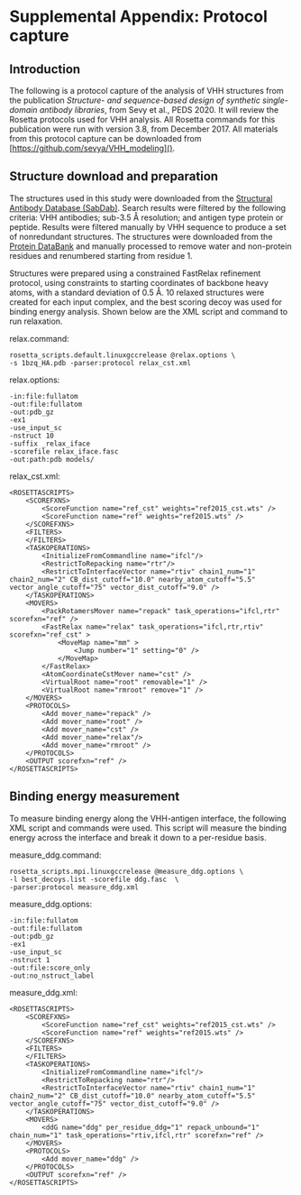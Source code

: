 # Supplemental Appendix: Protocol capture
## Introduction

The following is a protocol capture of the analysis of VHH structures from the publication *Structure- and sequence-based design of synthetic single-domain antibody libraries*, from Sevy et al., PEDS 2020. It will review the Rosetta protocols used for VHH analysis. All Rosetta commands for this publication were run with version 3.8, from December 2017. All materials from this protocol capture can be downloaded from
[https://github.com/sevya/VHH_modeling]().


## Structure download and preparation
The structures used in this study were downloaded from the [Structural Antibody Database (SabDab)](http://opig.stats.ox.ac.uk/webapps/newsabdab/sabdab/). Search results were filtered by the following criteria: VHH antibodies; sub-3.5 Å resolution; and antigen type protein or peptide. Results were filtered manually by VHH sequence to produce a set of nonredundant structures. The structures were downloaded from the [Protein DataBank](http://www.rcsb.org) and manually processed to remove water and non-protein residues and renumbered starting from residue 1.

Structures were prepared using a constrained FastRelax refinement protocol, using constraints to starting coordinates of backbone heavy atoms, with a standard deviation of 0.5 Å. 10 relaxed structures were created for each input complex, and the best scoring decoy was used for binding energy analysis. Shown below are the XML script and command to run relaxation. 

relax.command:

	rosetta_scripts.default.linuxgccrelease @relax.options \ 
	-s 1bzq_HA.pdb -parser:protocol relax_cst.xml

relax.options:

	-in:file:fullatom
	-out:file:fullatom
	-out:pdb_gz
	-ex1
	-use_input_sc
	-nstruct 10
	-suffix _relax_iface
	-scorefile relax_iface.fasc
	-out:path:pdb models/


relax_cst.xml:

	<ROSETTASCRIPTS>
		<SCOREFXNS>
			<ScoreFunction name="ref_cst" weights="ref2015_cst.wts" />
			<ScoreFunction name="ref" weights="ref2015.wts" />
		</SCOREFXNS>
		<FILTERS>
		</FILTERS>
		<TASKOPERATIONS>
			<InitializeFromCommandline name="ifcl"/>
			<RestrictToRepacking name="rtr"/>
			<RestrictToInterfaceVector name="rtiv" chain1_num="1" chain2_num="2" CB_dist_cutoff="10.0" nearby_atom_cutoff="5.5" vector_angle_cutoff="75" vector_dist_cutoff="9.0" />
		</TASKOPERATIONS>
		<MOVERS>
			<PackRotamersMover name="repack" task_operations="ifcl,rtr" scorefxn="ref" />
			<FastRelax name="relax" task_operations="ifcl,rtr,rtiv" scorefxn="ref_cst" >
				<MoveMap name="mm" >
					<Jump number="1" setting="0" />
				</MoveMap>
			</FastRelax>
			<AtomCoordinateCstMover name="cst" />
			<VirtualRoot name="root" removable="1" />
			<VirtualRoot name="rmroot" remove="1" />
		</MOVERS>
		<PROTOCOLS>
			<Add mover_name="repack" />
			<Add mover_name="root" />
			<Add mover_name="cst" />
			<Add mover_name="relax"/>
			<Add mover_name="rmroot" />
		</PROTOCOLS>
		<OUTPUT scorefxn="ref" />
	</ROSETTASCRIPTS>


## Binding energy measurement
To measure binding energy along the VHH-antigen interface, the following XML script and commands were used. This script will measure the binding energy across the interface and break it down to a per-residue basis.

measure_ddg.command:

	rosetta_scripts.mpi.linuxgccrelease @measure_ddg.options \
	-l best_decoys.list -scorefile ddg.fasc  \
	-parser:protocol measure_ddg.xml

measure_ddg.options:

	-in:file:fullatom
	-out:file:fullatom
	-out:pdb_gz
	-ex1
	-use_input_sc
	-nstruct 1
	-out:file:score_only
	-out:no_nstruct_label

measure_ddg.xml:

	<ROSETTASCRIPTS>
		<SCOREFXNS>
			<ScoreFunction name="ref_cst" weights="ref2015_cst.wts" />
			<ScoreFunction name="ref" weights="ref2015.wts" />
		</SCOREFXNS>
		<FILTERS>
		</FILTERS>
		<TASKOPERATIONS>
			<InitializeFromCommandline name="ifcl"/>
			<RestrictToRepacking name="rtr"/>
			<RestrictToInterfaceVector name="rtiv" chain1_num="1" chain2_num="2" CB_dist_cutoff="10.0" nearby_atom_cutoff="5.5" vector_angle_cutoff="75" vector_dist_cutoff="9.0" />
		</TASKOPERATIONS>
		<MOVERS>
			<ddG name="ddg" per_residue_ddg="1" repack_unbound="1" chain_num="1" task_operations="rtiv,ifcl,rtr" scorefxn="ref" />
		</MOVERS>
		<PROTOCOLS>
			<Add mover_name="ddg" />
		</PROTOCOLS>
		<OUTPUT scorefxn="ref" />
	</ROSETTASCRIPTS>